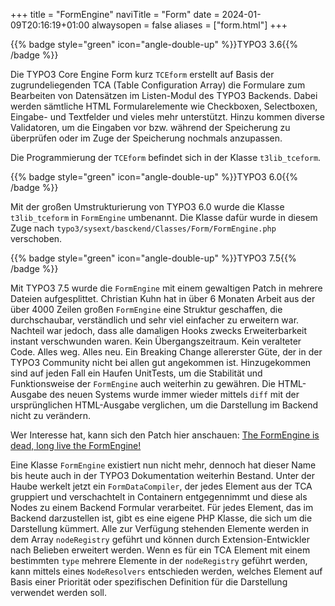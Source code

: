 +++
title = "FormEngine"
naviTitle = "Form"
date = 2024-01-09T20:16:19+01:00
alwaysopen = false
aliases = ["form.html"]
+++

{{% badge style="green" icon="angle-double-up" %}}TYPO3 3.6{{% /badge %}}

Die TYPO3 Core Engine Form kurz `TCEform` erstellt auf Basis der zugrundeliegenden TCA (Table Configuration Array) die Formulare zum Bearbeiten von Datensätzen im Listen-Modul des TYPO3 Backends. Dabei werden sämtliche HTML Formularelemente wie Checkboxen, Selectboxen, Eingabe- und Textfelder und vieles mehr unterstützt. Hinzu kommen diverse Validatoren, um die Eingaben vor bzw. während der Speicherung zu überprüfen oder im Zuge der Speicherung nochmals anzupassen.

Die Programmierung der `TCEform` befindet sich in der Klasse `t3lib_tceform`.

{{% badge style="green" icon="angle-double-up" %}}TYPO3 6.0{{% /badge %}}

Mit der großen Umstrukturierung von TYPO3 6.0 wurde die Klasse `t3lib_tceform` in `FormEngine` umbenannt. Die Klasse dafür wurde in diesem Zuge nach `typo3/sysext/basckend/Classes/Form/FormEngine.php` verschoben.

{{% badge style="green" icon="angle-double-up" %}}TYPO3 7.5{{% /badge %}}

Mit TYPO3 7.5 wurde die `FormEngine` mit einem gewaltigen Patch in mehrere Dateien aufgesplittet. Christian Kuhn hat in über 6 Monaten Arbeit aus der über 4000 Zeilen großen `FormEngine` eine Struktur geschaffen, die durchschaubar, verständlich und sehr viel einfacher zu erweitern war. Nachteil war jedoch, dass alle damaligen Hooks zwecks Erweiterbarkeit instant verschwunden waren. Kein Übergangszeitraum. Kein veralteter Code. Alles weg. Alles neu. Ein Breaking Change allererster Güte, der in der TYPO3 Community nicht bei allen gut angekommen ist. Hinzugekommen sind auf jeden Fall ein Haufen UnitTests, um die Stabilität und Funktionsweise der `FormEngine` auch weiterhin zu gewähren. Die HTML-Ausgabe des neuen Systems wurde immer wieder mittels `diff` mit der ursprünglichen HTML-Ausgabe verglichen, um die Darstellung im Backend nicht zu verändern.

Wer Interesse hat, kann sich den Patch hier anschauen: [The FormEngine is dead, long live the FormEngine!]( https://review.typo3.org/c/Packages/TYPO3.CMS/+/41933)

Eine Klasse `FormEngine` existiert nun nicht mehr, dennoch hat dieser Name bis heute auch in der TYPO3 Dokumentation weiterhin Bestand. Unter der Haube werkelt jetzt ein `FormDataCompiler`, der jedes Element aus der TCA gruppiert und verschachtelt in Containern entgegennimmt und diese als Nodes zu einem Backend Formular verarbeitet. Für jedes Element, das im Backend darzustellen ist, gibt es eine eigene PHP Klasse, die sich um die Darstellung kümmert. Alle zur Verfügung stehenden Elemente werden in dem Array `nodeRegistry` geführt und können durch Extension-Entwickler nach Belieben erweitert werden. Wenn es für ein TCA Element mit einem bestimmten `type` mehrere Elemente in der `nodeRegistry` geführt werden, kann mittels eines `NodeResolvers` entschieden werden, welches Element auf Basis einer Priorität oder spezifischen Definition für die Darstellung verwendet werden soll.
